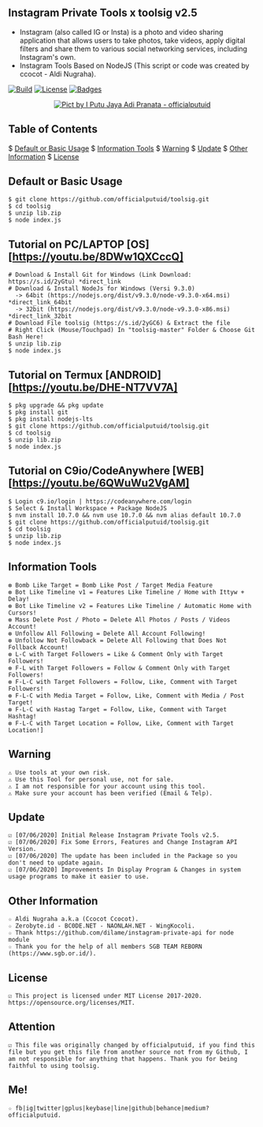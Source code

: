 ## Instagram Private Tools x toolsig v2.5 
* Instagram (also called IG or Insta) is a photo and video sharing application that allows users to take photos, take videos, apply digital filters and share them to various social networking services, including Instagram's own.
* Instagram Tools Based on NodeJS (This script or code was created by ccocot - Aldi Nugraha).

[![Build](https://img.shields.io/badge/Codename_-_officialputuid-brightgreen.svg)]()
[![License](http://img.shields.io/:license-MIT-brightgreen.svg?style=flat)](LICENSE)
[![Badges](https://img.shields.io/badge/badges-%F0%9F%91%8D-brightgreen.svg)](https://shields.io/)

<p align="center">
    <a href="https://s.id/2nFcX"><img src="https://repository-images.githubusercontent.com/171382500/2d2ab080-f262-11e9-82b6-8c45d6164cdf" alt="Pict by I Putu Jaya Adi Pranata - officialputuid" /></a><br />
</p>

<p>  </p>

## Table of Contents
$ [Default or Basic Usage](#default-or-basic-usage)
$ [Information Tools](#information-tools)
$ [Warning](#warning)
$ [Update](#Update)
$ [Other Information](#Other-Information)
$ [License](#license)

## Default or Basic Usage
	$ git clone https://github.com/officialputuid/toolsig.git
	$ cd toolsig
	$ unzip lib.zip
	$ node index.js
	
## Tutorial on PC/LAPTOP [OS] [https://youtu.be/8DWw1QXCccQ]
	# Download & Install Git for Windows (Link Download: https://s.id/2yGtu) *direct_link
	# Download & Install NodeJs for Windows (Versi 9.3.0)
	  -> 64bit (https://nodejs.org/dist/v9.3.0/node-v9.3.0-x64.msi) *direct_link_64bit
	  -> 32bit (https://nodejs.org/dist/v9.3.0/node-v9.3.0-x86.msi) *direct_link_32bit
	# Download File toolsig (https://s.id/2yGC6) & Extract the file
	# Right Click (Mouse/Touchpad) In "toolsig-master" Folder & Choose Git Bash Here!
	$ unzip lib.zip
	$ node index.js

## Tutorial on Termux [ANDROID] [https://youtu.be/DHE-NT7VV7A]
	$ pkg upgrade && pkg update
	$ pkg install git
	$ pkg install nodejs-lts
	$ git clone https://github.com/officialputuid/toolsig.git
	$ cd toolsig
	$ unzip lib.zip
	$ node index.js

## Tutorial on C9io/CodeAnywhere [WEB] [https://youtu.be/6QWuWu2VgAM]
	$ Login c9.io/login | https://codeanywhere.com/login
	$ Select & Install Workspace + Package NodeJS
	$ nvm install 10.7.0 && nvm use 10.7.0 && nvm alias default 10.7.0
	$ git clone https://github.com/officialputuid/toolsig.git
	$ cd toolsig
	$ unzip lib.zip
	$ node index.js

## Information Tools
	❆ Bomb Like Target = Bomb Like Post / Target Media Feature
	❆ Bot Like Timeline v1 = Features Like Timeline / Home with Ittyw + Delay!
	❆ Bot Like Timeline v2 = Features Like Timeline / Automatic Home with Cursors!
	❆ Mass Delete Post / Photo = Delete All Photos / Posts / Videos Account!
	❆ Unfollow All Following = Delete All Account Following!
	❆ Unfollow Not Followback = Delete All Following that Does Not Follback Account!
	❆ L-C with Target Followers = Like & Comment Only with Target Followers!
	❆ F-L with Target Followers = Follow & Comment Only with Target Followers!
	❆ F-L-C with Target Followers = Follow, Like, Comment with Target Followers!
	❆ F-L-C with Media Target = Follow, Like, Comment with Media / Post Target!
	❆ F-L-C with Hastag Target = Follow, Like, Comment with Target Hashtag!
	❆ F-L-C with Target Location = Follow, Like, Comment with Target Location!]

## Warning
	⚠ Use tools at your own risk.
	⚠ Use this Tool for personal use, not for sale.
	⚠ I am not responsible for your account using this tool.
	⚠ Make sure your account has been verified (Email & Telp).

## Update
	☑ [07/06/2020] Initial Release Instagram Private Tools v2.5.
	☑ [07/06/2020] Fix Some Errors, Features and Change Instagram API Version.
	☑ [07/06/2020] The update has been included in the Package so you don't need to update again.
	☑ [07/06/2020] Improvements In Display Program & Changes in system usage programs to make it easier to use.
	   
## Other Information
	☆ Aldi Nugraha a.k.a (Ccocot Ccocot).
	☆ Zerobyte.id - BC0DE.NET - NAONLAH.NET - WingKocoli.
	☆ Thank https://github.com/dilame/instagram-private-api for node module
	☆ Thank you for the help of all members SGB TEAM REBORN (https://www.sgb.or.id/).
	
## License
	☑ This project is licensed under MIT License 2017-2020. https://opensource.org/licenses/MIT.

## Attention
	☑ This file was originally changed by officialputuid, if you find this file but you get this file from another source not from my Github, I am not responsible for anything that happens. Thank you for being faithful to using toolsig.

## Me!
	☆ fb|ig|twitter|gplus|keybase|line|github|behance|medium? officialputuid.
